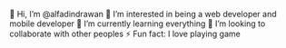 👋 Hi, I’m @alfadindrawan
👀 I’m interested in being a web developer and mobile developer
🌱 I’m currently learning everything 
💞️ I’m looking to collaborate with other peoples
⚡ Fun fact: I love playing game

<!---
alfadindrawan/alfadindrawan is a ✨ special ✨ repository because its `README.md` (this file) appears on your GitHub profile.
You can click the Preview link to take a look at your changes.
--->

